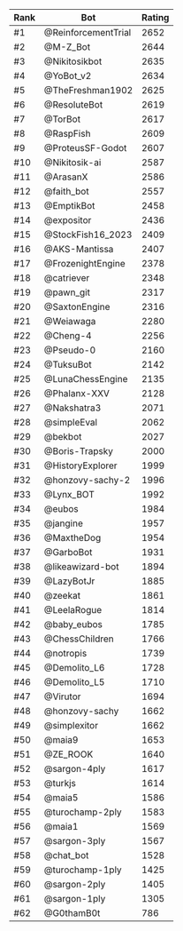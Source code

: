 Rank|Bot|Rating
---|---|---
#1|@ReinforcementTrial|2652
#2|@M-Z_Bot|2644
#3|@Nikitosikbot|2635
#4|@YoBot_v2|2634
#5|@TheFreshman1902|2625
#6|@ResoluteBot|2619
#7|@TorBot|2617
#8|@RaspFish|2609
#9|@ProteusSF-Godot|2607
#10|@Nikitosik-ai|2587
#11|@ArasanX|2586
#12|@faith_bot|2557
#13|@EmptikBot|2458
#14|@expositor|2436
#15|@StockFish16_2023|2409
#16|@AKS-Mantissa|2407
#17|@FrozenightEngine|2378
#18|@catriever|2348
#19|@pawn_git|2317
#20|@SaxtonEngine|2316
#21|@Weiawaga|2280
#22|@Cheng-4|2256
#23|@Pseudo-0|2160
#24|@TuksuBot|2142
#25|@LunaChessEngine|2135
#26|@Phalanx-XXV|2128
#27|@Nakshatra3|2071
#28|@simpleEval|2062
#29|@bekbot|2027
#30|@Boris-Trapsky|2000
#31|@HistoryExplorer|1999
#32|@honzovy-sachy-2|1996
#33|@Lynx_BOT|1992
#34|@eubos|1984
#35|@jangine|1957
#36|@MaxtheDog|1954
#37|@GarboBot|1931
#38|@likeawizard-bot|1894
#39|@LazyBotJr|1885
#40|@zeekat|1861
#41|@LeelaRogue|1814
#42|@baby_eubos|1785
#43|@ChessChildren|1766
#44|@notropis|1739
#45|@Demolito_L6|1728
#46|@Demolito_L5|1710
#47|@Virutor|1694
#48|@honzovy-sachy|1662
#49|@simplexitor|1662
#50|@maia9|1653
#51|@ZE_ROOK|1640
#52|@sargon-4ply|1617
#53|@turkjs|1614
#54|@maia5|1586
#55|@turochamp-2ply|1583
#56|@maia1|1569
#57|@sargon-3ply|1567
#58|@chat_bot|1528
#59|@turochamp-1ply|1425
#60|@sargon-2ply|1405
#61|@sargon-1ply|1305
#62|@G0thamB0t|786
